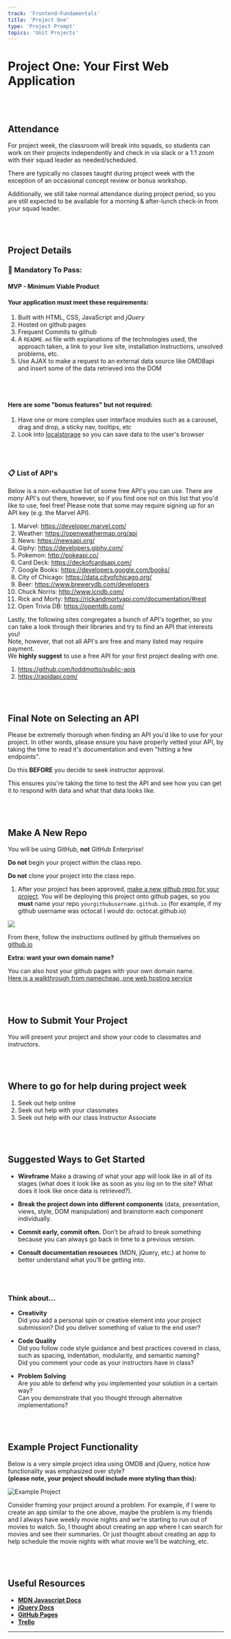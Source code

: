 ```yaml
---
track: 'Frontend-Fundamentals'
title: 'Project One'
type: 'Project Prompt'
topics: 'Unit Projects'
---
```


# Project One: Your First Web Application

<br>
<br>

## Attendance

For project week, the classroom will break into squads, so students can work on their projects independently and check in via slack or a 1:1 zoom with their squad leader as needed/scheduled.

There are typically no classes taught during project week with the exception of an occasional concept review or bonus workshop.

Additionally, we still take normal attendance during project period, so you are still expected to be available for a morning & after-lunch check-in from your squad leader.

<br>
<br>

## Project Details

### &#x1F534; Mandatory To Pass:

#### MVP - Minimum Viable Product

#### Your application must meet these requirements:

1. Built with HTML, CSS, JavaScript and _jQuery_
2. Hosted on github pages<br>
3. Frequent Commits to github<br>
4. A `README.md` file with explanations of the technologies used, the approach taken, a link to your live site, installation instructions, unsolved problems, etc.
5. Use AJAX to make a request to an external data source like OMDBapi and insert some of the data retrieved into the DOM

<br>
<br>

#### Here are some "bonus features" but not required:

1. Have one or more complex user interface modules such as a carousel, drag and drop, a sticky nav, tooltips, etc
2. Look into <a href="https://developer.mozilla.org/en-US/docs/Web/API/Window/localStorage" target="_blank">localstorage</a> so you can save data to the user's browser

<br>
<br>

### 📋 List of API's

Below is a non-exhaustive list of some free API's you can use. There are _many_ API's out there, however, so if you find one not on this list that you'd like to use, feel free! Please note that some may require signing up for an API key (e.g. the Marvel API).

1. Marvel: <a href="https://developer.marvel.com/" target="_blank">https://developer.marvel.com/</a>
2. Weather: <a href="https://openweathermap.org/api" target="_blank">https://openweathermap.org/api</a>
3. News: <a href="https://newsapi.org/" target="_blank">https://newsapi.org/</a>
4. Giphy: <a href="https://developers.giphy.com/">https://developers.giphy.com/</a>
5. Pokemon: <a href="http://pokeapi.co/">http://pokeapi.co/</a>
6. Card Deck: <a href="https://deckofcardsapi.com/" target="_blank">https://deckofcardsapi.com/</a>
7. Google Books: <a href="https://developers.google.com/books/" target="_blank">https://developers.google.com/books/</a>
8. City of Chicago: <a href="https://data.cityofchicago.org/" target="_blank">https://data.cityofchicago.org/</a>
9. Beer: <a href="https://www.brewerydb.com/developers" target="_blank">https://www.brewerydb.com/developers</a>
10. Chuck Norris: <a href="http://www.icndb.com/" target="_blank">http://www.icndb.com/</a>
11. Rick and Morty: <a href="https://rickandmortyapi.com/documentation/#rest" target="_blank">https://rickandmortyapi.com/documentation/#rest</a>
12. Open Trivia DB: <a href="https://opentdb.com/" target="_blank">https://opentdb.com/</a>

Lastly, the following sites congregates a bunch of API's together, so you can take a look through their libraries and try to find an API that interests you! <br>Note, however, that not all API's are free and many listed may require payment. <br>We **highly suggest** to use a free API for your first project dealing with one.

1. <a href="https://github.com/toddmotto/public-apis" target="_blank">https://github.com/toddmotto/public-apis<a>
1. <a href="https://rapidapi.com/" target="_blank">https://rapidapi.com/</a>

<br>
<br>

## Final Note on Selecting an API

Please be extremely thorough when finding an API you'd like to use for your project. In other words, please ensure you have properly vetted your API, by taking the time to read it's documentation and even "hitting a few endpoints".

Do this **BEFORE** you decide to seek instructor approval.

This ensures you're taking the time to test the API and see how you can get it to respond with data and what that data looks like.

<br>
<br>

## Make A New Repo

You will be using GitHub, **not** GitHub Enterprise!

**Do not** begin your project within the class repo.

**Do not** clone your project into the class repo.

1. After your project has been approved, [make a new github repo for your project](https://help.github.com/articles/create-a-repo/). You will be deploying this project onto github pages, so you **must** name your repo `yourgithubusername.github.io` (for example, if my github username was octocat I would do: octocat.github.io)

![](https://i.imgur.com/bzBJdZ5.png)

From there, follow the instructions outlined by github themselves on [github.io](https://pages.github.com/)

**Extra: want your own domain name?**

You can also host your github pages with your own domain name.<br>[Here is a walkthrough from namecheap, one web hosting service](https://www.namecheap.com/support/knowledgebase/article.aspx/9645/2208/how-do-i-link-my-domain-to-github-pages)

<br>
<br>

## How to Submit Your Project

You will present your project and show your code to classmates and instructors.

<br>
<br>

## Where to go for help during project week

1. Seek out help online
2. Seek out help with your classmates
3. Seek out help with our class Instructor Associate

<br>
<br>

## Suggested Ways to Get Started

- **Wireframe** Make a drawing of what your app will look like in all of its stages (what does it look like as soon as you log on to the site? What does it look like once data is retrieved?).

- **Break the project down into different components** (data, presentation, views, style, DOM manipulation) and brainstorm each component individually.

- **Commit early, commit often.** Don’t be afraid to break something because you can always go back in time to a previous version.

- **Consult documentation resources** (MDN, jQuery, etc.) at home to better understand what you’ll be getting into.

<br>
<br>

### Think about...

- **Creativity**  
  Did you add a personal spin or creative element into your project submission? Did you deliver something of value to the end user?

- **Code Quality**  
  Did you follow code style guidance and best practices covered in class, such as spacing, indentation, modularity, and semantic naming? <br>Did you comment your code as your instructors have in class?

- **Problem Solving**  
  Are you able to defend why you implemented your solution in a certain way? <br> Can you demonstrate that you thought through alternative implementations?

<br>
<br>

## Example Project Functionality

Below is a very simple project idea using OMDB and jQuery, notice how functionality was emphasized over style? <br>**(please note, your project should include more styling than this):**

![Example Project](https://i.imgur.com/L6hwHMR.gif)

Consider framing your project around a problem. For example, if I were to create an app similar to the one above, maybe the problem is my friends and I always have weekly movie nights and we're starting to run out of movies to watch. So, I thought about creating an app where I can search for movies and see their summaries. Or just thought about creating an app to help schedule the movie nights with what movie we'll be watching, etc.

<br>
<br>

## Useful Resources

- **[MDN Javascript Docs](https://developer.mozilla.org/en-US/docs/Web/JavaScript)**
- **[jQuery Docs](http://api.jquery.com)**
- **[GitHub Pages](https://pages.github.com)**
- **[Trello](trello.com)**

<hr>
